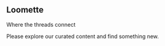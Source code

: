 Loomette
-------------------
Where the threads connect

Please explore our curated content and find something new.
